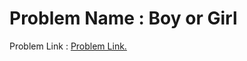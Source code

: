 # Problem Name : Boy or Girl
 Problem Link : [Problem Link.](http://codeforces.com/contest/236/problem/A)

